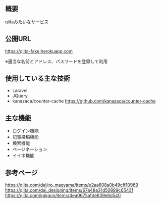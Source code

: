 ## 概要
qiitaみたいなサービス

## 公開URL
https://qiita-fake.herokuapp.com

※適当な名前とアドレス、パスワードを登録して利用

## 使用している主な技術
- Laravel
- JQuery
- kanazaca/counter-cache
https://github.com/kanazaca/counter-cache

## 主な機能
- ログイン機能
- 記事投稿機能
- 検索機能
- ページネーション
- イイネ機能

## 参考ページ
https://qiita.com/daijiro_maeyama/items/e2aa608a0b49cff10969
https://qiita.com/dai_designing/items/67a48e31d50899c6543f
https://qiita.com/kgkgon/items/4ea0675afde639e6d540
